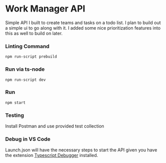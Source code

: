 # Work Manager API
Simple API I built to create teams and tasks on a todo list. I plan to build out a simple ui to go along with it. I added some nice prioritization features into this as well to build on later.

### Linting Command
```npm run-script prebuild```

### Run via ts-node
```npm run-script dev```

### Run
```npm start```

### Testing
Install Postman and use provided test collection

### Debug in VS Code
Launch.json will have the necessary steps to start the API given you have the extension [Typescript Debugger](https://marketplace.visualstudio.com/items?itemName=kakumei.ts-debug) installed.
